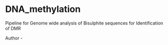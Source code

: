 # DNA_methylation
Pipeline for Genome wide analysis of Bisulphite sequences for Identification of DMR

Author -
